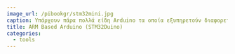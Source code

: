 ```yaml
---
image_url: /pibookgr/stm32mini.jpg
caption: Υπάρχουν πάρα πολλά είδη Arduino τα οποία εξυπηρετούν διαφορετικές ανάγκες. Το συγκεκριμένο βασίζεται στην αρχιτεκτονική ARM Cortex M3 και προσφέρει περισσότερους πόρους και ποιο σύγχρονες τεχνολογίες διασυνδεσιμότητας.
title: ARM Based Arduino (STM32Duino)
categories:
  - tools
---
```


